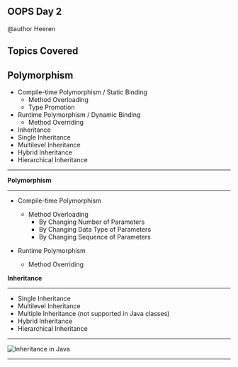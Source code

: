 ## OOPS Day 2

 @author Heeren

 **Topics Covered**
--------------
Polymorphism
---

-   Compile-time Polymorphism / Static Binding
    -   Method Overloading
    -   Type Promotion
-   Runtime Polymorphism / Dynamic Binding
    -   Method Overriding
-   Inheritance
-   Single Inheritance
-   Multilevel Inheritance
-   Hybrid Inheritance
-   Hierarchical Inheritance
    
--------------

**Polymorphism**

---

-   Compile-time Polymorphism

    -   Method Overloading
        -   By Changing Number of Parameters
        -   By Changing Data Type of Parameters
        -   By Changing Sequence of Parameters
-   Runtime Polymorphism

    -   Method Overriding

**Inheritance**

---

-   Single Inheritance
-   Multilevel Inheritance
-   Multiple Inheritance (not supported in Java classes)
-   Hybrid Inheritance
-   Hierarchical Inheritance
---
![Inheritance in Java](https://github.com/codewithheeren/Java/assets/87074236/3a7e2996-eb79-4ecd-b929-1867c3d25926)

---



